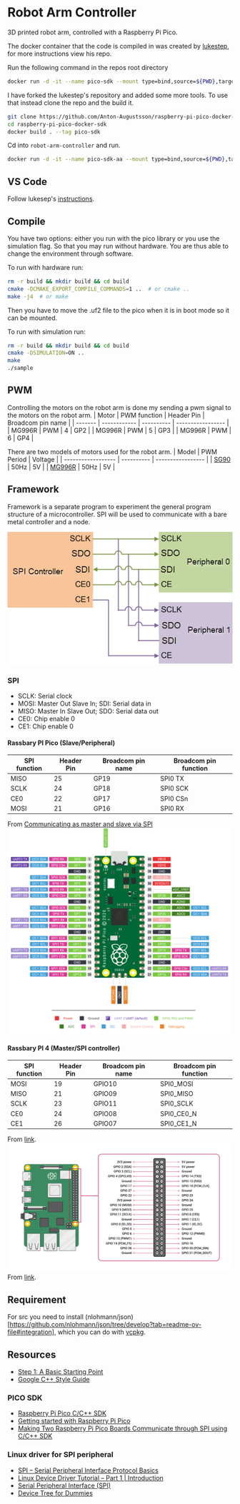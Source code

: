# Robot Arm Controller
3D printed robot arm, controlled with a Raspberry Pi Pico.

The docker container that the code is compiled in was created by [lukestep](https://hub.docker.com/r/lukstep/raspberry-pi-pico-sdk), for more instructions view his repo.

Run the following command in the repos root directory
```bash
docker run -d -it --name pico-sdk --mount type=bind,source=${PWD},target=/home/dev lukstep/raspberry-pi-pico-sdk:latest
```

I have forked the lukestep's repository and added some more tools. To use that instead
clone the repo and the build it. 
```bash
git clone https://github.com/Anton-Augustsson/raspberry-pi-pico-docker-sdk.git
cd raspberry-pi-pico-docker-sdk
docker build . --tag pico-sdk
```

Cd into `robot-arm-controller` and run.
```bash
docker run -d -it --name pico-sdk-aa --mount type=bind,source=${PWD},target=/home/dev pico-sdk:latest
```

## VS Code
Follow lukesep's [instructions](https://github.com/lukstep/raspberry-pi-pico-docker-sdk?tab=readme-ov-file).



## Compile 
You have two options: either you run with the pico library or you use the simulation flag.
So that you may run without hardware. You are thus able to change the environment through
software.

To run with hardware run:
```bash
rm -r build && mkdir build && cd build
cmake -DCMAKE_EXPORT_COMPILE_COMMANDS=1 ..  # or cmake ..
make -j4  # or make
```
Then you have to move the .uf2 file to the pico when it is in boot mode so it can be mounted.

To run with simulation run:
```bash
rm -r build && mkdir build && cd build
cmake -DSIMULATION=ON ..
make
./sample
```

## PWM
Controlling the motors on the robot arm is done my sending a pwm signal to the motors 
on the robot arm.
| Motor   | PWM function | Header Pin | Broadcom pin name |
| ------- | ------------ | ---------- | ----------------- |
| MG996R  | PWM          | 4          | GP2               |
| MG996R  | PWM          | 5          | GP3               |
| MG996R  | PWM          | 6          | GP4               |

There are two models of motors used for the robot arm.
| Model              | PWM Period | Voltage           |
| ------------------ | ---------- | ----------------- |
| [SG90](http://www.ee.ic.ac.uk/pcheung/teaching/DE1_EE/stores/sg90_datasheet.pdf)                 | 50Hz       | 5V                |
| [MG996R](https://cdn.shopify.com/s/files/1/1509/1638/files/Servo_MG996R_Datenblatt.pdf?5470426105647302493) | 50Hz       | 5V                |



## Framework 
Framework is a separate program to experiment the general program structure of a microcontroller.
SPI will be used to communicate with a bare metal controller and a node.

![Alt text](documentation/images/spi_diagram2.png "Multiple SPI")

### SPI 
- SCLK: Serial clock
- MOSI: Master Out Slave In; SDI: Serial data in
- MISO: Master In Slave Out; SDO: Serial data out
- CE0: Chip enable 0
- CE1: Chip enable 0

#### Rassbary PI Pico (Slave/Peripheral)
| SPI function | Header Pin | Broadcom pin name | Broadcom pin function |
| ------------ | ---------- | ----------------- | --------------------- |
| MISO         | 25         | GP19              | SPI0 TX               |
| SCLK         | 24         | GP18              | SPI0 SCK              |
| CE0          | 22         | GP17              | SPI0 CSn              |
| MOSI         | 21         | GP16              | SPI0 RX               |
From [Communicating as master and slave via SPI](https://datasheets.raspberrypi.com/pico/raspberry-pi-pico-c-sdk.pdf)
![Alt text](documentation/images/raspberry_pi_Pico-R3-Pinout-narrow.png "PICO Pinout Diagram")


#### Rassbary PI 4 (Master/SPI controller)
| SPI function | Header Pin | Broadcom pin name | Broadcom pin function |
| ------------ | ---------- | ----------------- | --------------------- |
| MOSI         | 19         | GPIO10            | SPI0_MOSI             |
| MISO         | 21         | GPIO09            | SPI0_MISO             |
| SCLK         | 23         | GPIO11            | SPI0_SCLK             |
| CE0          | 24         | GPIO08            | SPI0_CE0_N            |
| CE1          | 26         | GPIO07            | SPI0_CE1_N            |
From [link](https://www.raspberrypi.com/documentation/computers/raspberry-pi.html#serial-peripheral-interface-spi).
![Alt text](documentation/images/GPIO-Pinout-Diagram.png "PI 4 GPIO Pinout Diagram")
From [link](https://www.raspberrypi.com/documentation/computers/raspberry-pi.html).

## Requirement
For src you need to install (nlohmann/json)[https://github.com/nlohmann/json/tree/develop?tab=readme-ov-file#integration], which you can do with [vcpkg](https://github.com/Microsoft/vcpkg/?tab=readme-ov-file#quick-start-unix).

## Resources
- [Step 1: A Basic Starting Point](https://cmake.org/cmake/help/latest/guide/tutorial/A%20Basic%20Starting%20Point.html)
- [Google C++ Style Guide](https://google.github.io/styleguide/cppguide.html)

### PICO SDK
- [Raspberry Pi Pico C/C++ SDK](https://datasheets.raspberrypi.com/pico/raspberry-pi-pico-c-sdk.pdf)
- [Getting started with Raspberry Pi Pico](https://datasheets.raspberrypi.com/pico/getting-started-with-pico.pdf)
- [Making Two Raspberry Pi Pico Boards Communicate through SPI using C/C++ SDK](https://www.circuitstate.com/tutorials/making-two-raspberry-pi-pico-boards-communicate-through-spi-using-c-cpp-sdk/)

### Linux driver for SPI peripheral
- [SPI – Serial Peripheral Interface Protocol Basics](https://embetronicx.com/tutorials/tech_devices/spi-serial-peripheral-interface-protocol-basics/)
- [Linux Device Driver Tutorial – Part 1 | Introduction](https://embetronicx.com/tutorials/linux/device-drivers/linux-device-driver-part-1-introduction/)
- [Serial Peripheral Interface (SPI)](https://www.kernel.org/doc/html/v4.13/driver-api/spi.html)
- [Device Tree for Dummies](https://elinux.org/images/f/f9/Petazzoni-device-tree-dummies_0.pdf)

